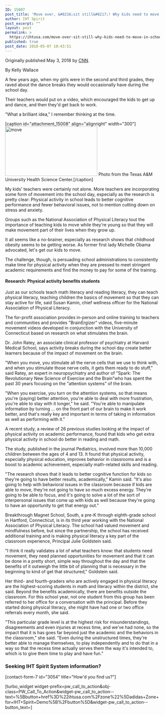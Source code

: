 ```yaml
---
ID: 15007
post_title: 'Move over, &#8216;sit still&#8217;! Why kids need to move in school'
author: IHT Spirit
post_excerpt: ""
layout: post
permalink: >
  https://ihtusa.com/move-over-sit-still-why-kids-need-to-move-in-school/
published: true
post_date: 2018-05-07 10:43:51
---
```

Originally published May 3, 2018 by <a href="https://www.cnn.com/2018/05/03/health/children-movement-schools-classroom/index.html" target="_blank" rel="noopener">CNN</a>.

By Kelly Wallace
<p class="el__leafmedia el__leafmedia--sourced-paragraph">A few years ago, when my girls were in the second and third grades, they raved about the dance breaks they would occasionally have during the school day.</p>
<p class="el__leafmedia el__leafmedia--sourced-paragraph">Their teachers would put on a video, which encouraged the kids to get up and dance, and then they'd get back to work.</p>
<p class="zn-body__paragraph speakable">"What a brilliant idea," I remember thinking at the time. <!--more--></p>


[caption id="attachment_15008" align="alignright" width="300"]<a href="https://ihtusa.com/wp-content/uploads/2018/05/15_Elem_Standing_Desks_0047.jpg"><img class="wp-image-15008 size-medium" src="https://ihtusa.com/wp-content/uploads/2018/05/15_Elem_Standing_Desks_0047-300x161.jpg" alt="move" width="300" height="161" /></a> Photo from the Texas A&amp;M University Health Science Center.[/caption]
<p class="ad ad--epic ad--desktop" data-ad-text="show">My kids' teachers were certainly not alone. More teachers are incorporating some form of movement into the school day, especially as the research is pretty clear: Physical activity in school leads to better cognitive performance and fewer behavioral issues, not to mention cutting down on stress and anxiety.</p>
<p class="zn-body__paragraph">Groups such as the National Association of Physical Literacy tout the importance of teaching kids to move while they're young so that they will make movement part of their lives when they grow up.</p>

<div class="zn-body__read-all">
<p class="zn-body__paragraph">It all seems like a no-brainer, especially as research shows that childhood obesity seems to be getting worse. As former first lady Michelle Obama advocated, let's get our kids to move.</p>
<p class="zn-body__paragraph">The challenge, though, is persuading school administrations to consistently make time for physical activity when they are pressed to meet stringent academic requirements and find the money to pay for some of the training.</p>

<h4>Research: Physical activity benefits students</h4>
<p class="zn-body__paragraph">Just as our schools teach math literacy and reading literacy, they can teach physical literacy, teaching children the basics of movement so that they can stay active for life, said Susan Kamin, chief wellness officer for the National Association of Physical Literacy.</p>
<p class="zn-body__paragraph">The for-profit association provides in-person and online training to teachers and communities and provides "BrainErgizer" videos, five-minute movement videos developed in conjunction with the University of Connecticut based on research on what stimulates the brain.</p>
<p class="zn-body__paragraph">Dr. John Ratey, an associate clinical professor of psychiatry at Harvard Medical School, says activity breaks during the school day create better learners because of the impact of movement on the brain.</p>
<p class="zn-body__paragraph">"When you move, you stimulate all the nerve cells that we use to think with, and when you stimulate those nerve cells, it gets them ready to do stuff," said Ratey, an expert in neuropsychiatry and author of "Spark: The Revolutionary New Science of Exercise and the Brain"who has spent the past 30 years focusing on the "attention systems" of the brain.</p>
<p class="zn-body__paragraph">"When you exercise, you turn on the attention systems, so that means you're (paying) better attention, you're able to deal with more frustration, you're able to stay with it longer," he said. "You're able to manipulate information by turning ... on the front part of our brain to make it work better, and that's really key and important in terms of taking in information as well as performing with it."</p>
<p class="zn-body__paragraph">A recent study, a review of 26 previous studies looking at the impact of physical activity on academic performance, found that kids who get extra physical activity in school do better in reading and math.</p>
<p class="zn-body__paragraph">The study, published in the journal Pediatrics, involved more than 10,000 children between the ages of 4 and 13. It found that physical activity, especially physical education, improves behavior in classrooms and is a boost to academic achievement, especially math-related skills and reading.</p>
<p class="zn-body__paragraph">"The research shows that it leads to better cognitive function for kids so they're going to have better results, academically," Kamin said. "It's also going to help with behavioral issues in the classroom because if kids are able to move, they're not going to have so much excess energy. They're going to be able to focus, and it's going to solve a lot of the sort of interpersonal issues that come up with kids as well because they're going to have an opportunity to get that energy out."</p>

<div class="el__embedded el__embedded--standard">
<div class="el__storyelement--standard el__article--embed">
<div class="el__article--teaseimage">
<p class="img__preloader">Breakthrough Magnet School, South, a pre-K through eighth-grade school in Hartford, Connecticut, is in its third year working with the National Association of Physical Literacy. The school had valued movement and mindfulness before, but since the partnership, the school has received additional training and is making physical literacy a key part of the classroom experience, Principal Julie Goldstein said.</p>
<p class="img__preloader">"I think it really validates a lot of what teachers know: that students need movement, they need planned opportunities for movement and that it can be done in a pretty short, simple way throughout the day and that the benefits of it outweigh the little bit of planning that is necessary in the beginning to kind of get that structured," Goldstein said.</p>
<p class="img__preloader">Her third- and fourth-graders who are actively engaged in physical literacy are the highest-scoring students in math and literacy within the district, she said. Beyond the benefits academically, there are benefits outside the classroom. For this school year, not one student from this group has been referred to her office for a conversation with the principal. Before they started doing physical literacy, she might have had one or two office referrals every month, she said.</p>
<p class="img__preloader">"This particular grade level is at the highest risk for misunderstandings, disagreements and even injuries at recess time, and we've had none, so the impact that it is has goes far beyond just the academic and the behaviors in the classroom," she said. "Even during the unstructured times, they're better able to manage themselves, to play independently and to do that in a way so that the recess time actually serves them the way it's intended to, which is to give them time to play and have fun."</p>

<h3><strong>Seeking IHT Spirit System information?</strong></h3>
[contact-form-7 id="3054" title="How'd you find us?"]

[turbo_widget widget-prefix=pw_call_to_action&obj-class=PW_Call_To_Action&widget-pw_call_to_action--text=%5Bbutton+href%3D%22ihtusa.com%2Fzone%22%5Dadidas+Zone+for+IHT+Spirit+Demo%5B%2Fbutton%5D&widget-pw_call_to_action--button_text=]

</div>
</div>
</div>
</div>